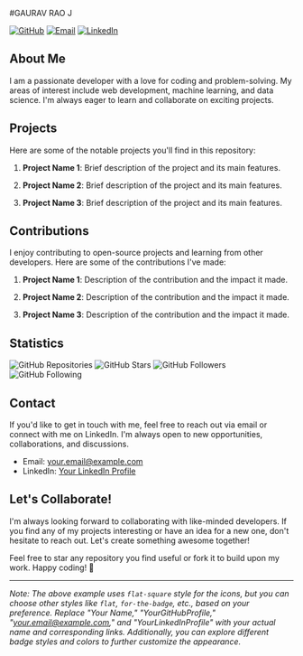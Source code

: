 

<!--
**gauravraoj/gauravraoj** is a ✨ _special_ ✨ repository because its `README.md` (this file) appears on your GitHub profile.

Here are some ideas to get you started:

- 🔭 I’m currently working on ...
- 🌱 I’m currently learning ...
- 👯 I’m looking to collaborate on ...
- 🤔 I’m looking for help with ...
- 💬 Ask me about ...
- 📫 How to reach me: ...
- 😄 Pronouns: ...
- ⚡ Fun fact: ...
-->

#GAURAV RAO J

[![GitHub](https://img.shields.io/badge/GitHub-181717?style=flat-square&logo=github&logoColor=white)](https://github.com/gauravraoj)
[![Email](https://img.shields.io/badge/Email-your.email%40example.com-D14836?style=flat-square&logo=gmail&logoColor=white)](mailto:gauravraoj29@gmail.com)
[![LinkedIn](https://img.shields.io/badge/LinkedIn-YourLinkedInProfile-0077B5?style=flat-square&logo=linkedin&logoColor=white)](https://www.linkedin.com/in/yourprofile)

## About Me

I am a passionate developer with a love for coding and problem-solving. My areas of interest include web development, machine learning, and data science. I'm always eager to learn and collaborate on exciting projects.

## Projects

Here are some of the notable projects you'll find in this repository:

1. **Project Name 1**: Brief description of the project and its main features.

2. **Project Name 2**: Brief description of the project and its main features.

3. **Project Name 3**: Brief description of the project and its main features.

## Contributions

I enjoy contributing to open-source projects and learning from other developers. Here are some of the contributions I've made:

1. **Project Name 1**: Description of the contribution and the impact it made.

2. **Project Name 2**: Description of the contribution and the impact it made.

3. **Project Name 3**: Description of the contribution and the impact it made.

## Statistics

![GitHub Repositories](https://img.shields.io/badge/Repositories-XX-green?style=for-the-badge)
![GitHub Stars](https://img.shields.io/badge/Stars-XX-yellow?style=for-the-badge)
![GitHub Followers](https://img.shields.io/badge/Followers-XX-blue?style=for-the-badge)
![GitHub Following](https://img.shields.io/badge/Following-XX-blue?style=for-the-badge)

## Contact

If you'd like to get in touch with me, feel free to reach out via email or connect with me on LinkedIn. I'm always open to new opportunities, collaborations, and discussions.

- Email: your.email@example.com
- LinkedIn: [Your LinkedIn Profile](https://www.linkedin.com/in/yourprofile)

## Let's Collaborate!

I'm always looking forward to collaborating with like-minded developers. If you find any of my projects interesting or have an idea for a new one, don't hesitate to reach out. Let's create something awesome together!

Feel free to star any repository you find useful or fork it to build upon my work. Happy coding! 🚀

---
*Note: The above example uses `flat-square` style for the icons, but you can choose other styles like `flat`, `for-the-badge`, etc., based on your preference. Replace "Your Name," "YourGitHubProfile," "your.email@example.com," and "YourLinkedInProfile" with your actual name and corresponding links. Additionally, you can explore different badge styles and colors to further customize the appearance.*


